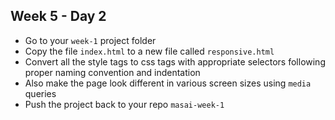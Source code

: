 ## Week 5 - Day 2



- Go to your `week-1` project folder
- Copy the file `index.html` to a new file called `responsive.html`
- Convert all the style tags to css tags with appropriate selectors following proper naming convention and indentation
- Also make the page look different in various screen sizes using `media` queries
- Push the project back to your repo `masai-week-1`